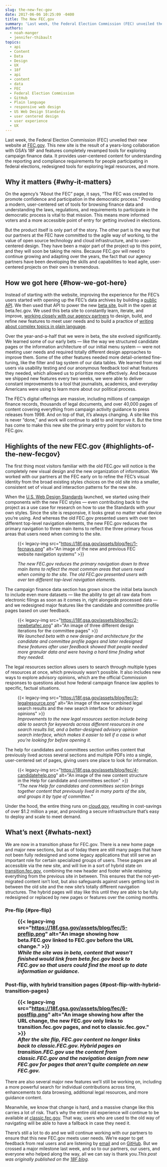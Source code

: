 ```yaml
---
slug: the-new-fec-gov
date: 2017-06-06 10:25:09 -0400
title: The New FEC.gov
summary: 'Last week, the Federal Election Commission (FEC) unveiled their new website at FEC.gov. This new site is the result of a years-long collaboration with GSA’s 18F and features completely revamped tools for exploring campaign finance data. It provides user-centered content for understanding the reporting and compliance requirements for people participating in federal elections, redesigned tools'
authors:
  - noah-manger
  - jennifer-thibault
topics:
  - api
  - Content
  - Data
  - Design
  - UX
  - 18f
  - api
  - content
  - data
  - FEC
  - Federal Election Commission
  - GitHub
  - Plain language
  - responsive web design
  - US Web Design Standards
  - user centered design
  - user experience
  - UX
---
```


Last week, the Federal Election Commission (FEC) unveiled their new website at [FEC.gov](https://www.fec.gov/). This new site is the result of a years-long collaboration with GSA’s 18F and features completely revamped tools for exploring campaign finance data. It provides user-centered content for understanding the reporting and compliance requirements for people participating in federal elections, redesigned tools for exploring legal resources, and more.

## Why it matters {#why-it-matters}

On the agency’s “About the FEC” page, it says, “The FEC was created to promote confidence and participation in the democratic process.” Providing a modern, user-centered set of tools for browsing finance data and understanding the laws, regulations, and requirements to participate in the democratic process is vital to that mission. This means more informed voters and a more accessible point of entry for getting involved in elections.

But the product itself is only part of the story. The other part is the way that our partners at the FEC have committed to the agile way of working, to the value of open source technology and cloud infrastructure, and to user-centered design. They have been a major part of the project up to this point, and they will soon be taking the reins. Because FEC.gov will need to continue growing and adapting over the years, the fact that our agency partners have been developing the skills and capabilities to lead agile, user-centered projects on their own is tremendous.

## How we got here {#how-we-got-here}

Instead of starting with the website, improving the experience for the FEC’s users started with opening up the FEC’s data archives by building a [public API](https://18f.gsa.gov/2015/07/15/openfec-api-update/). We then used that API to power the new [beta site](https://18f.gsa.gov/2015/10/29/welcome-to-betafec/), built in the open at beta.fec.gov. We used this beta site to constantly learn, iterate, and improve, [working closely with our agency partners](https://18f.gsa.gov/2016/06/07/building-better-by-building-together-with-the-federal-election-commission/) to design, build, and refine new features to meet user needs and to build a practice of [writing about complex topics in plain language](https://18f.gsa.gov/2015/12/17/plain-language-betafec-new-content-design/).

Over the year-and-a-half that we were in beta, the site evolved significantly. We learned some of our early bets — like the way we structured candidate pages or the information architecture of our initial menu system — were not meeting user needs and required totally different design approaches to improve them. Some of the other features needed more detail-oriented fine-tuning, like the filter and tag system of our data tables. We learned from real users via usability testing and our anonymous feedback tool what features they needed, which allowed us to prioritize more effectively. And because we shipped new features every two weeks, we were able to deliver constant improvements to a tool that journalists, academics, and everyday Americans were using to learn more about our political process.

The FEC’s digital offerings are massive, including millions of campaign finance records, thousands of legal documents, and over 40,000 pages of content covering everything from campaign activity guidance to press releases from 1998. And on top of that, it’s always changing. A site like this is never “done,” and work will continue to add to and improve it. But the time has come to make this new site the primary entry point for visitors to FEC.gov.

## Highlights of the new FEC.gov {#highlights-of-the-new-fecgov}

The first thing most visitors familiar with the old FEC.gov will notice is the completely new visual design and the new organization of information. We worked with our partners at the FEC early on to refine the FEC’s visual identity from the broad existing styles choices on the old site into a smaller, consistent set of visual and interaction patterns for the new site.

When the [U.S. Web Design Standards](https://standards.usa.gov/) launched, we started using their components with the new FEC styles — even contributing back to the project as a use case for research on how to use the Standards with your own styles. Since the site is responsive, it looks great no matter what device you’re using. And whereas the old FEC.gov presented users with over ten different top-level navigation elements, the new FEC.gov reduces the primary navigation to three main items to reflect the three primary focus areas that users need when coming to the site.<figure>{{< legacy-img src="https://18f.gsa.gov/assets/blog/fec/1-fecnavs.png" alt="An image of the new and previous FEC website navigation systems" >}}<figcaption>

_The new FEC.gov reduces the primary navigation down to three main items to reflect the most common areas that users need when coming to the site. The old FEC.gov presented users with over ten different top-level navigation elements._</figcaption></figure> 

The campaign finance data section has grown since the initial beta launch to include even more datasets — like the ability to get all raw data from electronic filings as soon as it comes in, right alongside processed data — and we redesigned major features like the candidate and committee profile pages based on user feedback.<figure>{{< legacy-img src="https://18f.gsa.gov/assets/blog/fec/2-newbetafec.png" alt="An image of three different design iterations for the committee pages" >}}<figcaption>_We launched beta with a new design and architecture for the candidate and committee profile pages and later redesigned these features after user feedback showed that people needed more granular data and were having a hard time finding what they needed._</figcaption></figure> 

The legal resources section allows users to search through multiple types of resources at once, which previously wasn’t possible. It also includes new ways to explore advisory opinions, which are the official Commission responses to questions about how federal campaign finance law applies to specific, factual situations.<figure>{{< legacy-img src="https://18f.gsa.gov/assets/blog/fec/3-legalresource.png" alt="An image of the new combined legal search results and the new search interface for advisory opinions" >}}<figcaption>_Improvements to the new legal resources section include being able to search for keywords across different resources in one search results list, and a better-designed advisory opinion search interface, which makes it easier to tell if a case is what you’re looking for before opening it._</figcaption></figure> 

The help for candidates and committees section unifies content that previously lived across several sections and multiple PDFs into a single, user-centered set of pages, giving users one place to look for information.<figure>{{< legacy-img src="https://18f.gsa.gov/assets/blog/fec/4-candidatehelp.png" alt="An image of the new content structure in the Help for candidate and committees section" >}}<figcaption>_&#8220;The new Help for candidates and committees section brings together content that previously lived in many parts of the site, and groups it by type of committee.&#8221;_</figcaption></figure> 

Under the hood, the entire thing runs on [cloud.gov](https://cloud.gov/), resulting in cost-savings of over $1.2 million a year, and providing a secure infrastructure that’s easy to deploy and scale to meet demand.

## What’s next {#whats-next}

We are now in a transition phase for FEC.gov. There is a new home page and major new sections, but as of today there are still many pages that have not been fully redesigned and some legacy applications that still serve an important role for certain specialized groups of users. These pages are all accessible via the new site, and will live in a sort of hybrid state on [transition.fec.gov](https://transition.fec.gov/), combining the new header and footer while retaining everything from the previous site in between. This ensures that the not-yet-migrated content isn’t lost, but also safeguards against users getting lost in between the old site and the new site’s totally different navigation structures. The hybrid pages will stay like this until they are able to be fully redesigned or replaced by new pages or features over the coming months.

### Pre-flip {#pre-flip}<figure>{{< legacy-img src="https://18f.gsa.gov/assets/blog/fec/5-preflip.png" alt="An image showing how beta.FEC.gov linked to FEC.gov before the URL change." >}}<figcaption>_While the site was in beta, content that wasn’t finished would link from beta.fec.gov back to FEC.gov so that users could find the most up to date information or guidance._</figcaption></figure> 

### Post-flip, with hybrid transition pages {#post-flip-with-hybrid-transition-pages}<figure>{{< legacy-img src="https://18f.gsa.gov/assets/blog/fec/6-postflip.png" alt="An image showing how after the URL change, the new FEC.gov only links to transition.fec.gov pages, and not to classic.fec.gov." >}}<figcaption>_After the site flip, FEC.gov content no longer links back to classic.FEC.gov. Hybrid pages on transition.FEC.gov use the content from classic.FEC.gov and the navigation design from new FEC.gov for pages that aren’t quite complete on new FEC.gov._</figcaption></figure> 

There are also several major new features we’ll still be working on, including a more powerful search for individual contributions across time, enhancements to data browsing, additional legal resources, and more guidance content.

Meanwhile, we know that change is hard, and a massive change like this carries a lot of risk. That’s why the entire old experience will continue to be available at [classic.fec.gov](http://classic.fec.gov/). That way, users who are used to the old way of navigating will be able to have a fallback in case they need it.

There’s still a lot to do and we will continue working with our partners to ensure that this new FEC.gov meets user needs. We’re eager to get feedback from real users and are listening by [email](mailto:webmanager@fec.gov) and on [GitHub](https://github.com/18f/fec). But we crossed a major milestone last week, and so to our partners, our users, and everyone who helped along the way, all we can say is thank you._This post was originally published on the [18F blog](https://18f.gsa.gov/blog/)._